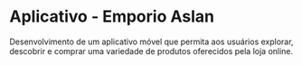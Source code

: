 # Aplicativo - Emporio Aslan 

Desenvolvimento de um aplicativo móvel que permita aos usuários explorar, descobrir e comprar uma variedade de produtos oferecidos pela loja online.


